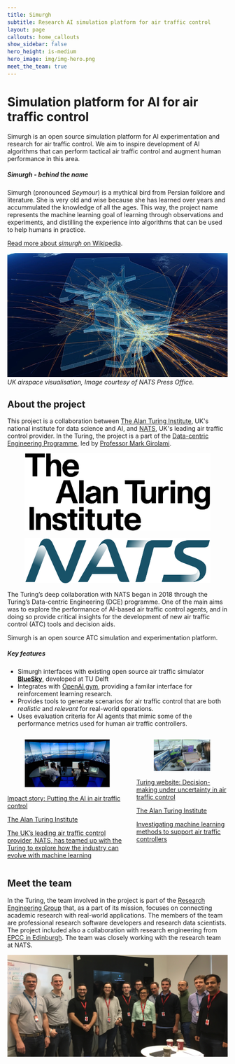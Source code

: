 ```yaml
---
title: Simurgh
subtitle: Research AI simulation platform for air traffic control
layout: page
callouts: home_callouts
show_sidebar: false
hero_height: is-medium
hero_image: img/img-hero.png
meet_the_team: true
---
```


# Simulation platform for AI for air traffic control

Simurgh is an open source simulation platform for AI experimentation and research for air traffic control. We aim to inspire development of AI algorithms that can perform tactical air traffic control and augment human performance in this area. 

##### Simurgh - behind the name

Simurgh (pronounced _Seymour_) is a mythical bird from Persian folklore and literature. She is very old and wise because she has learned over years and accummulated the knowledge of all the ages. This way, the project name represents the machine learning goal of learning through observations and experiments, and distilling the experience into algorithms that can be used to help humans in practice. 

[Read more about *simurgh* on Wikipedia](https://en.wikipedia.org/wiki/Simurgh).

![UK airspace visualisation](img/UK-airspace-today.webp) <br/>
*UK airspace visualisation, Image courtesy of NATS Press Office.*

## About the project

This project is a collaboration between [The Alan Turing Institute](https://www.turing.ac.uk), UK's national institute for data science and AI, and [NATS](htttps://www.nats.aero), UK's leading air traffic control provider.
In the Turing, the project is a part of the [Data-centric Engineering Programme](https://www.turing.ac.uk/research/research-programmes/data-centric-engineering), led by [Professor Mark Girolami](https://www.turing.ac.uk/people/researchers/mark-girolami).

<nav class="level">
    <div class="level-item has-text-centered">
        <div>
        <figure class="image is-128x128">
            <a href="https://www.turing.ac.uk">
                <img src="img/Turing-logo.png" alt="The Alan Turing Institute" />
            </a>
        </figure>
        </div>
    </div>
    <div class="level-item has-text-centered">
        <div>
            <figure class="image is-128x128">
                <a href="https://www.nats.aero">
                    <img src="img/nats-logo.png" alt="NATS" />
                </a>
            </figure>
        </div>
        </div>
</nav>

The Turing’s deep collaboration with NATS began in 2018 through the Turing’s Data-centric Engineering (DCE) programme. One of the main aims was to explore the performance of AI-based air traffic control agents, and in doing so provide critical insights for the development of new air traffic control (ATC) tools and decision aids. 

Simurgh is an open source ATC simulation and experimentation platform.

##### Key features

- Simurgh interfaces with existing open source air traffic simulator [**BlueSky**](https://github.com/TUDelft-CNS-ATM/bluesky), developed at TU Delft
- Integrates with [OpenAI gym](https://gym.openai.com/), providing a familar interface for reinforcement learning research.
- Provides tools to generate scenarios for air traffic control that are both *realistic* and *relevant* for real-world operations.
- Uses evaluation criteria for AI agents that mimic some of the performance metrics used for human air traffic controllers.
 

<div class="section">
<div class="columns">
  <div class="column is-6">
    <a href="https://www.turing.ac.uk/research/impact-stories/putting-ai-air-traffic-control">
      <div class="card">
        <div class="card-image">
          <figure class="image is-4by2">
            <img src="img/air_traffic_simulator.jpg" alt="Air traffic simulator at NATS">
          </figure>
        </div>
        <div class="card-content">
          <p class="title is-4">Impact story: Putting the AI in air traffic control</p>
          <p class="subtitle is-6">The Alan Turing Institute</p>
          <div class="content">
            <p>The UK’s leading air traffic control provider, NATS, has teamed up with the Turing to explore how the industry can evolve with machine learning</p>
          </div>
        </div>
      </div>
    </a>
  </div>
  <div class="column is-6">
    <a href="https://www.turing.ac.uk/research/research-projects/decision-making-under-uncertainty-air-traffic-control">
      <div class="card">
        <div class="card-image">
          <figure class="image is-4by2">
            <img src="img/air_traffic_controller.jpg" alt="Air traffic controller at NATS">
          </figure>
        </div>
        <div class="card-content">
          <p class="title is-4">Turing website: Decision-making under uncertainty in air traffic control</p>
          <p class="subtitle is-6">The Alan Turing Institute</p>
          <div class="content">
            <p>Investigating machine learning methods to support air traffic controllers</p>
          </div>
        </div>
      </div>
    </a>
  </div>  
</div>
</div>


## Meet the team

In the Turing, the team involved in the project is part of the [Research Engineering Group](https://www.turing.ac.uk/research/research-engineering) that, as a part of its mission, focuses on connecting academic research with real-world applications. The members of the team are professional research software developers and research data scientists. The project included also a collaboration with research engineering from [EPCC in Edinburgh](https://www.epcc.ed.ac.uk/).
The team was closely working with the research team at NATS.

![Project team group photo](img/team-nats-turing.png)
